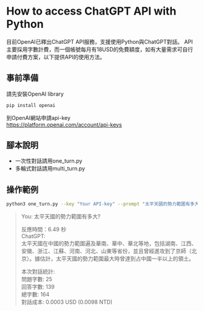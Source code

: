 # How to access ChatGPT API with Python

目前OpenAI已釋出ChatGPT API服務，支援使用Python與ChatGPT對話。
API主要採用字數計費，而一個帳號每月有18USD的免費額度，如有大量需求可自行申請付費方案，以下提供API的使用方法。

## 事前準備

請先安裝OpenAI library
```bash
pip install openai
```

到OpenAI網站申請api-key\
https://platform.openai.com/account/api-keys


## 腳本說明

- 一次性對話請用one_turn.py
- 多輪式對話請用multi_turn.py

## 操作範例
```bash
python3 one_turn.py --key "Your API-key" --prompt "太平天國的勢力範圍有多大?"
```

>You: 太平天國的勢力範圍有多大?
>
>反應時間：6.49 秒\
>ChatGPT:\
>太平天國在中國的勢力範圍遍及華南、華中、華北等地，包括湖南、江西、安徽、浙江、江蘇、河南、河北、山東等省份，並且曾經進攻到了京師（北京）。據估計，太平天國的勢力範圍最大時曾達到占中國一半以上的領土。
>
>本次對話統計:\
>問題字數: 25\
>回答字數: 139\
>總字數: 164\
>對話成本: 0.0003 USD (0.0098 NTD)
